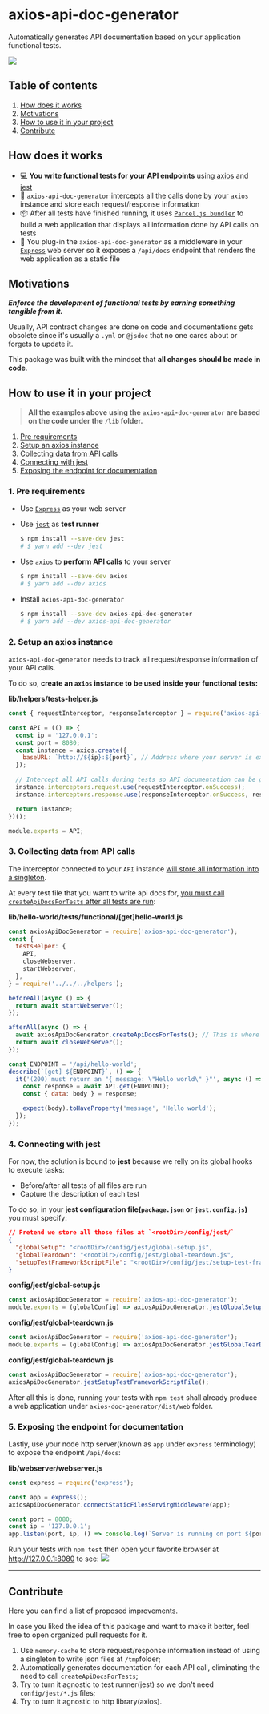 # axios-api-doc-generator

Automatically generates API documentation based on your application functional tests.

![](https://i.imgur.com/qRW2Pge.png)


## Table of contents

1. [How does it works](#how-does-it-works)
1. [Motivations](#motivations)
1. [How to use it in your project](#how-to-use-it-in-your-project)
1. [Contribute](#contribute)


## How does it works

- 💻 **You write functional tests for your API endpoints** using [axios](https://github.com/axios/axios) and [jest](https://github.com/facebook/jest)
- 📕 `axios-api-doc-generator` intercepts all the calls done by your `axios` instance and store each request/response information
- 📦 After all tests have finished running, it uses [`Parcel.js bundler`](https://github.com/parcel-bundler/parcel) to build a web application that displays all information done by API calls on tests
- 💝 You plug-in the `axios-api-doc-generator` as a middleware in your [`Express`](https://expressjs.com/) web server so it exposes a `/api/docs` endpoint that renders the web application as a static file


## Motivations

_**Enforce the development of functional tests by earning something tangible from it.**_

Usually, API contract changes are done on code and documentations gets obsolete since it's usually a `.yml` or `@jsdoc` that no one cares about or forgets to update it.

This package was built with the mindset that **all changes should be made in code**.


## How to use it in your project

  > **All the examples above using the `axios-api-doc-generator` are based on the code under the `/lib` folder.**

  1. [Pre requirements](#1-pre-requirements)
  2. [Setup an axios instance](#2-setup-an-axios-instancet8c~)
  3. [Collecting data from API calls](#3-collecting-data-from-api-calls)
  4. [Connecting with jest](#4-connecting-with-jest)
  5. [Exposing the endpoint for documentation](#5-exposing-the-endpoint-for-documentation)


### 1. Pre requirements

- Use [`Express`](https://expressjs.com/) as your web server

- Use [`jest`](https://github.com/facebook/jest) as **test runner**

  ```bash
  $ npm install --save-dev jest
  # $ yarn add --dev jest
  ```

- Use [`axios`](https://github.com/axios/axios) to **perform API calls** to your server

  ```bash
  $ npm install --save-dev axios
  # $ yarn add --dev axios
  ```

- Install `axios-api-doc-generator`

  ```bash
  $ npm install --save-dev axios-api-doc-generator
  # $ yarn add --dev axios-api-doc-generator
  ```


### 2. Setup an axios instance

`axios-api-doc-generator` needs to track all request/response information of your API calls.

To do so, **create an `axios` instance to be used inside your functional tests:**

**lib/helpers/tests-helper.js**
```js
const { requestInterceptor, responseInterceptor } = require('axios-api-doc-generator');

const API = (() => {
  const ip = '127.0.0.1';
  const port = 8080;
  const instance = axios.create({
    baseURL: `http://${ip}:${port}`, // Address where your server is exposed
  });

  // Intercept all API calls during tests so API documentation can be generated automatically.
  instance.interceptors.request.use(requestInterceptor.onSuccess);
  instance.interceptors.response.use(responseInterceptor.onSuccess, responseInterceptor.onError);

  return instance;
})();

module.exports = API;
```

### 3. Collecting data from API calls

The interceptor connected to your `API` instance [will store all information into a singleton](#contribute).

At every test file that you want to write api docs for, [you must call `createApiDocsForTests` after all tests are run](#contribute):

**lib/hello-world/__tests__/functional/[get]hello-world.js**
```js
const axiosApiDocGenerator = require('axios-api-doc-generator');
const {
  testsHelper: {
    API,
    closeWebserver,
    startWebserver,
  },
} = require('../../../helpers');

beforeAll(async () => {
  return await startWebserver();
});

afterAll(async () => {
  await axiosApiDocGenerator.createApiDocsForTests(); // This is where the magic happens.
  return await closeWebserver();
});

const ENDPOINT = '/api/hello-world';
describe(`[get] ${ENDPOINT}`, () => {
  it('(200) must return an "{ message: \"Hello world\" }"', async () => {
    const response = await API.get(ENDPOINT);
    const { data: body } = response;

    expect(body).toHaveProperty('message', 'Hello world');
  });
});

```

### 4. Connecting with jest

For now, the solution is bound to **jest** because we relly on its global hooks to execute tasks:

* Before/after all tests of all files are run
* Capture the description of each test

To do so, in your **jest configuration file(`package.json` or `jest.config.js`)** you must specify:
```json
// Pretend we store all those files at `<rootDir>/config/jest/`
{
  "globalSetup": "<rootDir>/config/jest/global-setup.js",
  "globalTeardown": "<rootDir>/config/jest/global-teardown.js",
  "setupTestFrameworkScriptFile": "<rootDir>/config/jest/setup-test-framework-script-file.js"
}
```

**config/jest/global-setup.js**
```js
const axiosApiDocGenerator = require('axios-api-doc-generator');
module.exports = (globalConfig) => axiosApiDocGenerator.jestGlobalSetup(globalConfig);
```

**config/jest/global-teardown.js**
```js
const axiosApiDocGenerator = require('axios-api-doc-generator');
module.exports = (globalConfig) => axiosApiDocGenerator.jestGlobalTearDown(globalConfig);
```

**config/jest/global-teardown.js**
```js
const axiosApiDocGenerator = require('axios-api-doc-generator');
axiosApiDocGenerator.jestSetupTestFrameworkScriptFile();
```

After all this is done, running your tests with `npm test` shall already produce a web application under `axios-doc-generator/dist/web` folder.


### 5. Exposing the endpoint for documentation

Lastly, use your node http server(known as `app` under `express` terminology) to expose the endpoint `/api/docs`:

**lib/webserver/webserver.js**
```js
const express = require('express');

const app = express();
axiosApiDocGenerator.connectStaticFilesServirgMiddleware(app);

const port = 8080;
const ip = '127.0.0.1';
app.listen(port, ip, () => console.log(`Server is running on port ${port}`));
```

Run your tests with `npm test` then open your favorite browser at http://127.0.0.1:8080 to see:
![](https://i.imgur.com/qRW2Pge.png)

-----

## Contribute

Here you can find a list of proposed improvements.

In case you liked the idea of this package and want to make it better, feel free to open organized pull requests for it.

1. Use `memory-cache` to store request/response information instead of using a singleton to write json files at `/tmp`folder;
2. Automatically generates documentation for each API call, eliminating the need to call `createApiDocsForTests`;
3. Try to turn it agnostic to test runner(jest) so we don't need `config/jest/*.js` files;
4. Try to turn it agnostic to http library(axios).
